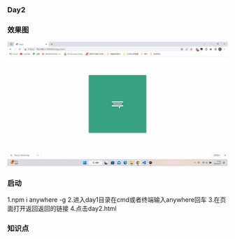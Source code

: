 ### Day2
### 效果图
<img src="./day2.gif"/>

### 启动
1.npm i anywhere -g
2.进入day1目录在cmd或者终端输入anywhere回车
3.在页面打开返回返回的链接
4.点击day2.html
### 知识点


